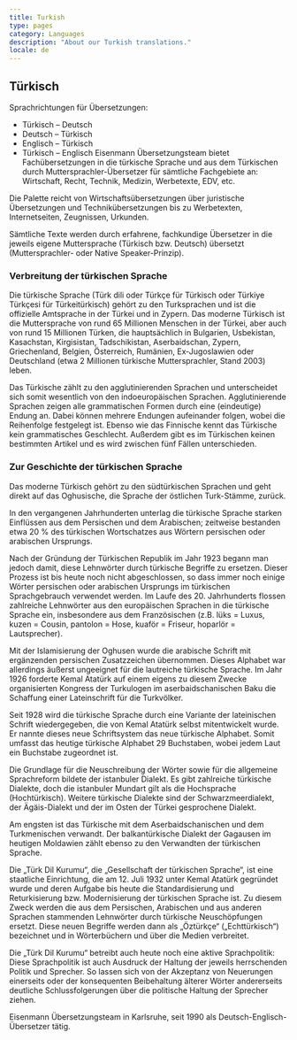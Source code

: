 ```yaml
---
title: Turkish
type: pages
category: Languages
description: "About our Turkish translations."
locale: de
---
```


## Türkisch

Sprachrichtungen für Übersetzungen:
- Türkisch – Deutsch
- Deutsch – Türkisch
- Englisch – Türkisch
- Türkisch – Englisch
Eisenmann Übersetzungsteam bietet Fachübersetzungen in die türkische Sprache und aus dem Türkischen durch Muttersprachler-Übersetzer für sämtliche Fachgebiete an: Wirtschaft, Recht, Technik, Medizin, Werbetexte, EDV, etc.

Die Palette reicht von Wirtschaftsübersetzungen über juristische Übersetzungen und Technikübersetzungen bis zu Werbetexten, Internetseiten, Zeugnissen, Urkunden.

Sämtliche Texte werden durch erfahrene, fachkundige Übersetzer in die jeweils eigene Muttersprache (Türkisch bzw. Deutsch) übersetzt (Muttersprachler- oder Native Speaker-Prinzip).

### Verbreitung der türkischen Sprache
Die türkische Sprache (Türk dili oder Türkçe für Türkisch oder Türkiye Türkçesi für Türkeitürkisch) gehört zu den Turksprachen und ist die offizielle Amtsprache in der Türkei und in Zypern. Das moderne Türkisch ist die Muttersprache von rund 65 Millionen Menschen in der Türkei, aber auch von rund 15 Millionen Türken, die hauptsächlich in Bulgarien, Usbekistan, Kasachstan, Kirgisistan, Tadschikistan, Aserbaidschan, Zypern, Griechenland, Belgien, Österreich, Rumänien, Ex-Jugoslawien oder Deutschland (etwa 2 Millionen türkische Muttersprachler, Stand 2003) leben.

Das Türkische zählt zu den agglutinierenden Sprachen und unterscheidet sich somit wesentlich von den indoeuropäischen Sprachen. Agglutinierende Sprachen zeigen alle grammatischen Formen durch eine (eindeutige) Endung an. Dabei können mehrere Endungen aufeinander folgen, wobei die Reihenfolge festgelegt ist. Ebenso wie das Finnische kennt das Türkische kein grammatisches Geschlecht. Außerdem gibt es im Türkischen keinen bestimmten Artikel und es wird zwischen fünf Fällen unterschieden.

### Zur Geschichte der türkischen Sprache
Das moderne Türkisch gehört zu den südtürkischen Sprachen und geht direkt auf das Oghusische, die Sprache der östlichen Turk-Stämme, zurück.

In den vergangenen Jahrhunderten unterlag die türkische Sprache starken Einflüssen aus dem Persischen und dem Arabischen; zeitweise bestanden etwa 20 % des türkischen Wortschatzes aus Wörtern persischen oder arabischen Ursprungs.

Nach der Gründung der Türkischen Republik im Jahr 1923 begann man jedoch damit, diese Lehnwörter durch türkische Begriffe zu ersetzen. Dieser Prozess ist bis heute noch nicht abgeschlossen, so dass immer noch einige Wörter persischen oder arabischen Ursprungs im türkischen Sprachgebrauch verwendet werden. Im Laufe des 20. Jahrhunderts flossen zahlreiche Lehnwörter aus den europäischen Sprachen in die türkische Sprache ein, insbesondere aus dem Französischen (z.B. lüks = Luxus, kuzen = Cousin, pantolon = Hose, kuaför = Friseur, hoparlör = Lautsprecher).

Mit der Islamisierung der Oghusen wurde die arabische Schrift mit ergänzenden persischen Zusatzzeichen übernommen. Dieses Alphabet war allerdings äußerst ungeeignet für die lautreiche türkische Sprache. Im Jahr 1926 forderte Kemal Atatürk auf einem eigens zu diesem Zwecke organisierten Kongress der Turkulogen im aserbaidschanischen Baku die Schaffung einer Lateinschrift für die Turkvölker.

Seit 1928 wird die türkische Sprache durch eine Variante der lateinischen Schrift wiedergegeben, die von Kemal Atatürk selbst mitentwickelt wurde. Er nannte dieses neue Schriftsystem das neue türkische Alphabet. Somit umfasst das heutige türkische Alphabet 29 Buchstaben, wobei jedem Laut ein Buchstabe zugeordnet ist.

Die Grundlage für die Neuschreibung der Wörter sowie für die allgemeine Sprachreform bildete der istanbuler Dialekt. Es gibt zahlreiche türkische Dialekte, doch die istanbuler Mundart gilt als die Hochsprache (Hochtürkisch). Weitere türkische Dialekte sind der Schwarzmeerdialekt, der Ägäis-Dialekt und der im Osten der Türkei gesprochene Dialekt.

Am engsten ist das Türkische mit dem Aserbaidschanischen und dem Turkmenischen verwandt. Der balkantürkische Dialekt der Gagausen im heutigen Moldawien zählt ebenso zu den Verwandten der türkischen Sprache.

Die „Türk Dil Kurumu“, die „Gesellschaft der türkischen Sprache“, ist eine staatliche Einrichtung, die am 12. Juli 1932 unter Kemal Atatürk gegründet wurde und deren Aufgabe bis heute die Standardisierung und Returkisierung bzw. Modernisierung der türkischen Sprache ist. Zu diesem Zweck werden die aus dem Persischen, Arabischen und aus anderen Sprachen stammenden Lehnwörter durch türkische Neuschöpfungen ersetzt. Diese neuen Begriffe werden dann als „Öztürkçe“ („Echttürkisch“) bezeichnet und in Wörterbüchern und über die Medien verbreitet.

Die „Türk Dil Kurumu“ betreibt auch heute noch eine aktive Sprachpolitik: Diese Sprachpolitik ist auch Ausdruck der Haltung der jeweils herrschenden Politik und Sprecher. So lassen sich von der Akzeptanz von Neuerungen einerseits oder der konsequenten Beibehaltung älterer Wörter andererseits deutliche Schlussfolgerungen über die politische Haltung der Sprecher ziehen.

 

Eisenmann Übersetzungsteam in Karlsruhe, seit 1990 als Deutsch-Englisch-Übersetzer tätig.